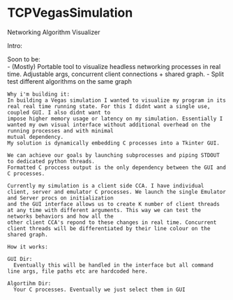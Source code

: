 # TCPVegasSimulation

Networking Algorithm Visualizer

Intro:

  Soon to be:   
    - (Mostly) Portable tool to visualize headless networking processes in real time. Adjustable args, concurrent client connections + shared graph.
    - Split test different algorithms on the same graph

    Why i'm building it:
    In building a Vegas simulation I wanted to visualize my program in its real real time running state. For this I didnt want a single use, coupled GUI. I also didnt want to 
    impose higher memory usage or latency on my simulation. Essentially I wanted my own visual interface without additional overhead on the running processes and with minimal 
    mutual dependency.   
    My solution is dynamically embedding C processes into a Tkinter GUI.
    
    We can achieve our goals by launching subprocesses and piping STDOUT to dedicated python threads. 
    Formatted C proccess output is the only dependency between the GUI and C processes.
    
    Currently my simulation is a client side CCA. I have individual client, server and emulator C processes. We launch the single Emulator and Server procs on initialization
    and the GUI interface allows us to create K number of client threads at any time with different arguments. This way we can test the networks behaviors and how all the 
    other client CCA's repond to these changes in real time. Concurrent client threads will be differentiated by their line colour on the shared graph.
   
    How it works:

    GUI Dir:
      Eventually this will be handled in the interface but all command line args, file paths etc are hardcoded here.

    Algortihm Dir:
      Your C processes. Eventually we just select them in GUI







    
